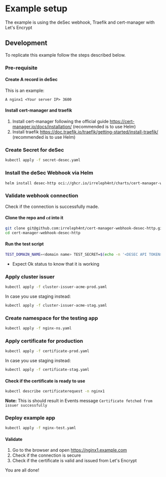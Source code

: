 # Example setup

The example is using the deSec webhook, Traefik and cert-manager with Let's Encrypt

## Development

To replicate this example follow the steps described below.

### Pre-requisite

#### Create A record in deSec

This is an example:

`A nginx1 <Your server IP> 3600`

#### Install cert-manager and traefik

1. Install cert-manager following the official guide <https://cert-manager.io/docs/installation/> (recommended is to use Helm)
2. Install traefik <https://doc.traefik.io/traefik/getting-started/install-traefik/> (recommended is to use Helm)

### Create Secret for deSec

```sh
kubectl apply -f secret-desec.yaml
```

### Install the deSec Webhook via Helm

```sh
helm install desec-http oci://ghcr.io/irreleph4nt/charts/cert-manager-webhook-desec-http -f values.yaml -n cert-manager
```

### Validate webhook connection

Check if the connection is successfully made.

#### Clone the repo and `cd` into it

```sh
git clone git@github.com:irreleph4nt/cert-manager-webhook-desec-http.git
cd cert-manager-webhook-desec-http
```

#### Run the test script

```sh
TEST_DOMAIN_NAME=<domain name> TEST_SECRET=$(echo -n '<DESEC API TOKEN>' | base64) make test
```

- Expect Ok status to know that it is working

### Apply cluster issuer

```sh
kubectl apply -f cluster-issuer-acme-prod.yaml
```

In case you use staging instead:

```sh
kubectl apply -f cluster-issuer-acme-stag.yaml
```

### Create namespace for the testing app

```sh
kubectl apply -f nginx-ns.yaml
```

### Apply certificate for production

```sh
kubectl apply -f certificate-prod.yaml
```

In case you use staging instead:

```sh
kubectl apply -f certificate-stag.yaml
```

#### Check if the certificate is ready to use

```sh
kubectl describe certificaterequest -n nginx1
```

**Note:** This is should result in Events message
`Certificate fetched from issuer successfully`

### Deploy example app

```sh
kubectl apply -f nginx-test.yaml
```

#### Validate

1. Go to the browser and open <https://nginx1.example.com>
2. Check if the connection is secure
3. Check if the certificate is valid and issued from Let's Encrypt

You are all done!
